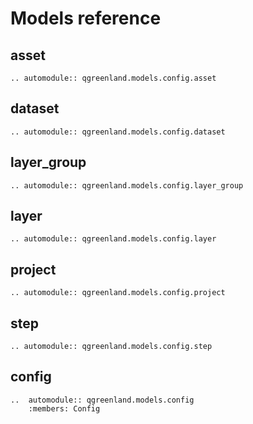 # Models reference


## asset
```{eval-rst}
.. automodule:: qgreenland.models.config.asset
```

## dataset
```{eval-rst}
.. automodule:: qgreenland.models.config.dataset
```

## layer_group
```{eval-rst}
.. automodule:: qgreenland.models.config.layer_group
```

## layer
```{eval-rst}
.. automodule:: qgreenland.models.config.layer
```

## project
```{eval-rst}
.. automodule:: qgreenland.models.config.project
```

## step
```{eval-rst}
.. automodule:: qgreenland.models.config.step
```

## config
```{eval-rst}
..  automodule:: qgreenland.models.config
    :members: Config
```
